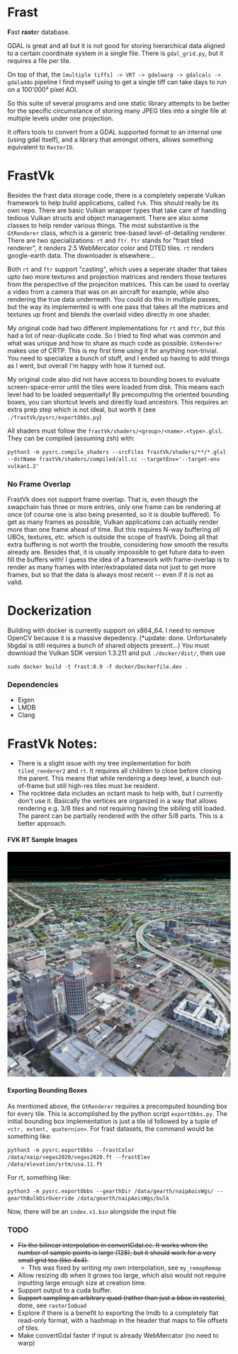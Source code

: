 # Frast
<b>F</b>ast <b>rast</b>er database.

GDAL is great and all but it is not good for storing hierarchical data aligned to a certain coordinate system in a single file.
There is `gdal_grid.py`, but it requires a file per tile.

On top of that, the `[multiple tiffs] -> VRT -> gdalwarp -> gdalcalc -> gdaladdo` pipeline I find myself using to get a single tiff can take days to run on a 100'000² pixel AOI.

So this suite of several programs and one static library attempts to be better for the specific circumstance of storing many JPEG tiles into a single file at multiple levels under one projection.

It offers tools to convert from a GDAL supported format to an internal one (using gdal itself), and a library that amongst others, allows something equivalent to `RasterIO`.

# FrastVk
Besides the frast data storage code, there is a completely seperate Vulkan framework to help build applications, called `fvk`. This should really be its own repo. There are basic Vulkan wrapper types that take care of handling tedious Vulkan structs and object management. There are also some classes to help render various things. The most substantive is the `GtRenderer` class, which is a generic tree-based level-of-detailing renderer. There are two specializations: `rt` and `ftr`. `ftr` stands for "frast tiled renderer", it renders 2.5 WebMercator color and DTED tiles. `rt` renders google-earth data. The downloader is elsewhere...

Both `rt` and `ftr` support "casting", which uses a seperate shader that takes upto two more textures and projection matrices and renders those textures from the perspective of the projeciton matrices. This can be used to overlay a video from a camera that was on an aircraft for example, while also rendering the true data underneath. You could do this in multiple passes, but the way its implemented is with one pass that takes all the matrices and textures up front and blends the overlaid video directly in one shader.

My original code had two different implementations for `rt` and `ftr`, but this had a lot of near-duplicate code. So I tried to find what was common and what was unique and how to share as much code as possible. `GtRenderer` makes use of CRTP. This is my first time using it for anything non-trivial. You need to specialize a bunch of stuff, and I ended up having to add things as I went, but overall I'm happy with how it turned out.

My original code also did not have access to bounding boxes to evaluate screen-space-error until the tiles were loaded from disk. This means each level had to be loaded sequentially! By precomputing the oriented bounding boxes, you can shortcut levels and directly load ancestors. This requires an extra prep step which is not ideal, but worth it (see `./frastVk/pysrc/exportObbs.py`)

All shaders must follow the `frastVk/shaders/<group>/<name>.<type>.glsl`. They can be compiled (assuming zsh) with:
```
python3 -m pysrc.compile_shaders --srcFiles frastVk/shaders/**/*.glsl --dstName frastVk/shaders/compiled/all.cc --targetEnv='--target-env vulkan1.2'
```

### No Frame Overlap
FrastVk does not support frame overlap. That is, even though the swapchain has three or more entries, only one frame can be rendering at once (of course one is also being presented, so it is double buffered). To get as many frames as possible, Vulkan applications can actually render more than one frame ahead of time. But this requires N-way buffering *all* UBOs, textures, etc. which is outside the scope of frastVk. Doing all that extra buffering is not worth the trouble, considering how smooth the results already are. Besides that, it is usually impossible to get future data to even fill the buffers with! I guess the idea of a framework with frame-overlap is to render as many frames with inter/extrapolated data not just to get more frames, but so that the data is always most recent -- even if it is not as valid.

# Dockerization
Building with docker is currently support on x864_64. I need to remove  OpenCV because it is a massive depedency. (*update: done. Unfortunately libgdal is still requires a bunch of shared objects present...) You must download the Vulkan SDK version 1.3.211 and put `./docker/dist/`, then use
```
sudo docker build -t frast:0.9 -f docker/Dockerfile.dev .
```


### Dependencies
  - Eigen
  - LMDB
  - Clang


# FrastVk Notes:
  - There is a slight issue with my tree implementation for both `tiled_renderer2` and `rt`. It requires all children to close before closing the parent. This means that while rendering a deep level, a bunch out-of-frame but still high-res tiles must be resident.
  - The rocktree data includes an octant mask to help with, but I currently don't use it. Basically the vertices are organized in a way that allows rendering e.g. 3/8 tiles and not requiring having the sibiling still loaded. The parent can be partially rendered with the other 5/8 parts. This is a better approach.

#### FVK RT Sample Images
![fvk rt example](/docs/fvk_rt.jpg)

#### Exporting Bounding Boxes
As mentioned above, the `GtRenderer` requires a precomputed bounding box for every tile. This is accomplished by the python script `exportObbs.py`. The initial bounding box implementation is just a tile id followed by a tuple of `<ctr, extent, quaternion>`.
For frast datasets, the command would be something like:
```
python3 -m pysrc.exportObbs --frastColor /data/naip/vegas2020/vegas2020.ft --frastElev /data/elevation/srtm/usa.11.ft
```
For rt, something like:
```
python3 -m pysrc.exportObbs --gearthDir /data/gearth/naipAoisWgs/ --gearthBulkDirOverride /data/gearth/naipAoisWgs/bulk
```
Now, there will be an `index.v1.bin` alongside the input file


### TODO
  - ~~Fix the bilinear interpolation in convertGdal.cc. It works when the number of sample points is large (128), but it should work for a very small grid too (like 4x4).~~
     - This was fixed by writing my own interpolation, see `my_remapRemap`
  - Allow resizing db when it grows too large, which also would not require inputting large enough size at creation time.
  - Support output to a cuda buffer.
  - ~~Support sampling an arbitrary quad (rather than just a bbox in rasterIo)~~, done, see `rasterIoQuad`
  - Explore if there is a benefit to exporting the lmdb to a completely flat read-only format, with a hashmap in the header that maps to file offsets of tiles.
  - Make convertGdal faster if input is already WebMercator (no need to warp)
